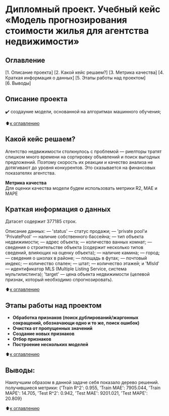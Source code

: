 # Дипломный проект. Учебный кейс «Модель прогнозирования стоимости жилья для агентства недвижимости»
  
    
## Оглавление  
[1. Описание проекта] 
[2. Какой кейс решаем?]
[3. Метрика качества]
[4. Краткая информация о данных]
[5. Этапы работы над проектом]   
[6. Выводы]
  
    
## Описание проекта    
✔️ создаyние модели, основанной на алгоритмах машинного обучения;

:arrow_up:[к оглавлению](_)

  
    
## Какой кейс решаем?    
Агентство недвижимости столкнулось с проблемой — риелторы тратят слишком много времени на сортировку объявлений и поиск выгодных предложений. Поэтому скорость их реакции и качество анализа не дотягивают до уровня конкурентов. Это сказывается на финансовых показателях агентства.
  
  
**Метрика качества**     
Для оценки качества модели будем использовать метрики R2, MAE и MAPE
  
  
    
## Краткая информация о данных
Датасет содержит 377185 строк.

Описание данных:
— 'status' — статус продажи;
— 'private pool'и 'PrivatePool' — наличие собственного бассейна;
— тип объекта недвижимости; — адрес объекта;
— количество ванных комнат;
— сведения о строительстве объекта (содержит несколько
типов сведений, влияющих на оценку объекта); — наличие камина;
— город;
— сведения о школах в районе;
— площадь в футах;
— почтовый индекс;
— количество спален; — штат;
— количество этажей;
и 'MlsId' — идентификатор MLS (Multiple Listing Service, система
мультилистинга);
'target' — цена объекта недвижимости (целевой признак, который необходимо спрогнозировать).
  
:arrow_up:[к оглавлению](.README.md#Оглавление)


## Этапы работы над проектом  
  

* **Обработка признаков (поиск дублирований/жаргонных сокращений, обозначающи одно и то же, поиск ошибок)**  
* **Очистка от пропущенных значений**  
* **Создание новых признаков**  
* **Отбор признаков**  
* **Построение нескольких моделей**  

:arrow_up:[к оглавлению](.README.md#Оглавление)

## Выводы:  
Наилучшим образом в данной задаче себя показало дерево решений. получившиеся метрики: 
{'Train R^2': 0.955, 'Train MAE': 7905.044, 'Train MAPE': 14.705, 'Test R^2': 0.942, 'Test MAE': 9201.021, 'Test MAPE': 20.809}

:arrow_up:[к оглавлению](.README.md#Оглавление)

